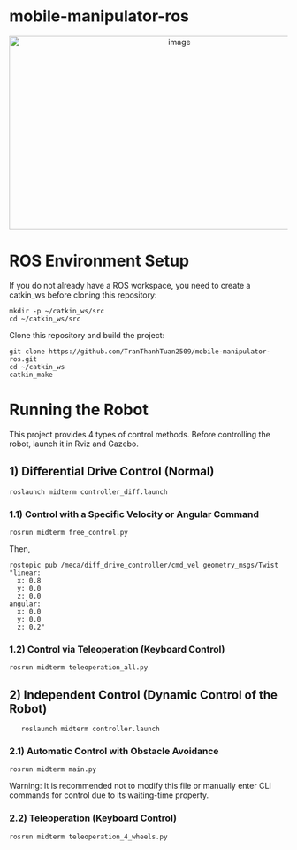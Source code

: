 # mobile-manipulator-ros

<p align="center">
  <picture>
    <img alt="image" src="![ros](https://github.com/user-attachments/assets/04389c93-ca73-4bd1-a877-f3ca6cde3a40)
"" width="600" height="350" style="max-width: 100%;">
  </picture>
</p>


# ROS Environment Setup

If you do not already have a ROS workspace, you need to create a catkin_ws before cloning this repository:

    mkdir -p ~/catkin_ws/src
    cd ~/catkin_ws/src

Clone this repository and build the project:

    git clone https://github.com/TranThanhTuan2509/mobile-manipulator-ros.git
    cd ~/catkin_ws
    catkin_make

# Running the Robot

This project provides 4 types of control methods.
Before controlling the robot, launch it in Rviz and Gazebo.
## 1) Differential Drive Control (Normal)
    
    roslaunch midterm controller_diff.launch

### 1.1) Control with a Specific Velocity or Angular Command

    rosrun midterm free_control.py
Then,

    rostopic pub /meca/diff_drive_controller/cmd_vel geometry_msgs/Twist "linear:
      x: 0.8
      y: 0.0
      z: 0.0
    angular:
      x: 0.0
      y: 0.0
      z: 0.2"

### 1.2) Control via Teleoperation (Keyboard Control)

    rosrun midterm teleoperation_all.py

## 2) Independent Control (Dynamic Control of the Robot)

       roslaunch midterm controller.launch

### 2.1) Automatic Control with Obstacle Avoidance

    rosrun midterm main.py

Warning: It is recommended not to modify this file or manually enter CLI commands for control due to its waiting-time property.
### 2.2) Teleoperation (Keyboard Control)
    
    rosrun midterm teleoperation_4_wheels.py
